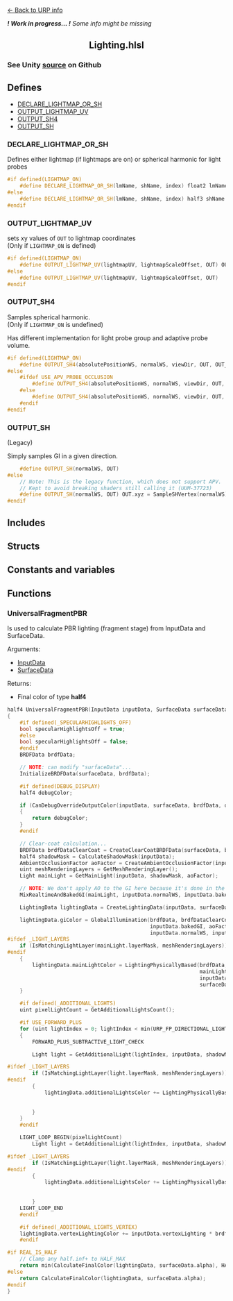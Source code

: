 [<- Back to URP info](../README.md)

***! Work in progress... !** Some info might be missing*
<h2 align="center">Lighting.hlsl</h2>

### See Unity [source](https://github.com/Unity-Technologies/Graphics/blob/master/Packages/com.unity.render-pipelines.universal/ShaderLibrary/Lighting.hlsl) on Github

## Defines

- [DECLARE_LIGHTMAP_OR_SH](#DECLARE_LIGHTMAP_OR_SH)
- [OUTPUT_LIGHTMAP_UV](#OUTPUT_LIGHTMAP_UV)
- [OUTPUT_SH4](#OUTPUT_SH4)
- [OUTPUT_SH](#OUTPUT_SH)

### DECLARE_LIGHTMAP_OR_SH

Defines either lightmap (if lightmaps are on) or spherical harmonic for light probes

```cpp
#if defined(LIGHTMAP_ON)
    #define DECLARE_LIGHTMAP_OR_SH(lmName, shName, index) float2 lmName : TEXCOORD##index
#else
    #define DECLARE_LIGHTMAP_OR_SH(lmName, shName, index) half3 shName : TEXCOORD##index
#endif
```

### OUTPUT_LIGHTMAP_UV

sets xy values of `OUT` to lightmap coordinates\
(Only if `LIGHTMAP_ON` is defined)  

```cpp
#if defined(LIGHTMAP_ON)
    #define OUTPUT_LIGHTMAP_UV(lightmapUV, lightmapScaleOffset, OUT) OUT.xy = lightmapUV.xy * lightmapScaleOffset.xy + lightmapScaleOffset.zw;
#else
    #define OUTPUT_LIGHTMAP_UV(lightmapUV, lightmapScaleOffset, OUT)
#endif
```

### OUTPUT_SH4

Samples spherical harmonic.\
(Only if `LIGHTMAP_ON` is undefined)

Has different implementation for light probe group and adaptive probe volume.

```cpp
#if defined(LIGHTMAP_ON)
    #define OUTPUT_SH4(absolutePositionWS, normalWS, viewDir, OUT, OUT_OCCLUSION)
#else
    #ifdef USE_APV_PROBE_OCCLUSION
        #define OUTPUT_SH4(absolutePositionWS, normalWS, viewDir, OUT, OUT_OCCLUSION) OUT.xyz = SampleProbeSHVertex(absolutePositionWS, normalWS, viewDir, OUT_OCCLUSION)
    #else
        #define OUTPUT_SH4(absolutePositionWS, normalWS, viewDir, OUT, OUT_OCCLUSION) OUT.xyz = SampleProbeSHVertex(absolutePositionWS, normalWS, viewDir)
    #endif
#endif
```

### OUTPUT_SH

(Legacy)

Simply samples GI in a given direction.

```cpp
    #define OUTPUT_SH(normalWS, OUT)
#else
    // Note: This is the legacy function, which does not support APV.
    // Kept to avoid breaking shaders still calling it (UUM-37723)
    #define OUTPUT_SH(normalWS, OUT) OUT.xyz = SampleSHVertex(normalWS)
#endif
```

## Includes

## Structs

## Constants and variables

## Functions

### UniversalFragmentPBR

Is used to calculate PBR lighting (fragment stage) from InputData and SurfaceData.

Arguments:
- [InputData](./Input.hlsl.md#inputdata)
- [SurfaceData](./SurfaceData.hlsl.md#surfacedata)

Returns:

- Final color of type **half4**

```cpp
half4 UniversalFragmentPBR(InputData inputData, SurfaceData surfaceData)
{
    #if defined(_SPECULARHIGHLIGHTS_OFF)
    bool specularHighlightsOff = true;
    #else
    bool specularHighlightsOff = false;
    #endif
    BRDFData brdfData;

    // NOTE: can modify "surfaceData"...
    InitializeBRDFData(surfaceData, brdfData);

    #if defined(DEBUG_DISPLAY)
    half4 debugColor;

    if (CanDebugOverrideOutputColor(inputData, surfaceData, brdfData, debugColor))
    {
        return debugColor;
    }
    #endif

    // Clear-coat calculation...
    BRDFData brdfDataClearCoat = CreateClearCoatBRDFData(surfaceData, brdfData);
    half4 shadowMask = CalculateShadowMask(inputData);
    AmbientOcclusionFactor aoFactor = CreateAmbientOcclusionFactor(inputData, surfaceData);
    uint meshRenderingLayers = GetMeshRenderingLayer();
    Light mainLight = GetMainLight(inputData, shadowMask, aoFactor);

    // NOTE: We don't apply AO to the GI here because it's done in the lighting calculation below...
    MixRealtimeAndBakedGI(mainLight, inputData.normalWS, inputData.bakedGI);

    LightingData lightingData = CreateLightingData(inputData, surfaceData);

    lightingData.giColor = GlobalIllumination(brdfData, brdfDataClearCoat, surfaceData.clearCoatMask,
                                              inputData.bakedGI, aoFactor.indirectAmbientOcclusion, inputData.positionWS,
                                              inputData.normalWS, inputData.viewDirectionWS, inputData.normalizedScreenSpaceUV);
#ifdef _LIGHT_LAYERS
    if (IsMatchingLightLayer(mainLight.layerMask, meshRenderingLayers))
#endif
    {
        lightingData.mainLightColor = LightingPhysicallyBased(brdfData, brdfDataClearCoat,
                                                              mainLight,
                                                              inputData.normalWS, inputData.viewDirectionWS,
                                                              surfaceData.clearCoatMask, specularHighlightsOff);
    }

    #if defined(_ADDITIONAL_LIGHTS)
    uint pixelLightCount = GetAdditionalLightsCount();

    #if USE_FORWARD_PLUS
    for (uint lightIndex = 0; lightIndex < min(URP_FP_DIRECTIONAL_LIGHTS_COUNT, MAX_VISIBLE_LIGHTS); lightIndex++)
    {
        FORWARD_PLUS_SUBTRACTIVE_LIGHT_CHECK

        Light light = GetAdditionalLight(lightIndex, inputData, shadowMask, aoFactor);

#ifdef _LIGHT_LAYERS
        if (IsMatchingLightLayer(light.layerMask, meshRenderingLayers))
#endif
        {
            lightingData.additionalLightsColor += LightingPhysicallyBased(brdfData, brdfDataClearCoat, light,
                                                                          inputData.normalWS, inputData.viewDirectionWS,
                                                                          surfaceData.clearCoatMask, specularHighlightsOff);
        }
    }
    #endif

    LIGHT_LOOP_BEGIN(pixelLightCount)
        Light light = GetAdditionalLight(lightIndex, inputData, shadowMask, aoFactor);

#ifdef _LIGHT_LAYERS
        if (IsMatchingLightLayer(light.layerMask, meshRenderingLayers))
#endif
        {
            lightingData.additionalLightsColor += LightingPhysicallyBased(brdfData, brdfDataClearCoat, light,
                                                                          inputData.normalWS, inputData.viewDirectionWS,
                                                                          surfaceData.clearCoatMask, specularHighlightsOff);
        }
    LIGHT_LOOP_END
    #endif

    #if defined(_ADDITIONAL_LIGHTS_VERTEX)
    lightingData.vertexLightingColor += inputData.vertexLighting * brdfData.diffuse;
    #endif

#if REAL_IS_HALF
    // Clamp any half.inf+ to HALF_MAX
    return min(CalculateFinalColor(lightingData, surfaceData.alpha), HALF_MAX);
#else
    return CalculateFinalColor(lightingData, surfaceData.alpha);
#endif
}
```